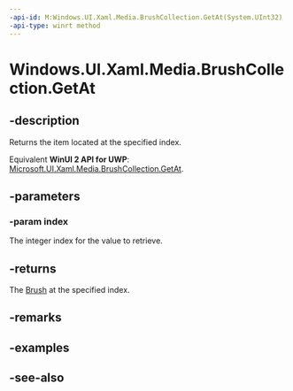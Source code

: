 ```yaml
---
-api-id: M:Windows.UI.Xaml.Media.BrushCollection.GetAt(System.UInt32)
-api-type: winrt method
---
```


<!-- Method syntax
public Windows.UI.Xaml.Media.Brush GetAt(System.UInt32 index)
-->

# Windows.UI.Xaml.Media.BrushCollection.GetAt

## -description
Returns the item located at the specified index.

Equivalent **WinUI 2 API for UWP**: [Microsoft.UI.Xaml.Media.BrushCollection.GetAt](/windows/winui/api/microsoft.ui.xaml.media.brushcollection.getat).

## -parameters
### -param index
The integer index for the value to retrieve.

## -returns
The [Brush](brush.md) at the specified index.

## -remarks

## -examples

## -see-also
